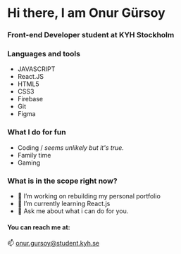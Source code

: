 # Hi there, I am Onur Gürsoy
### Front-end Developer student at KYH Stockholm


### Languages and tools

- JAVASCRIPT
- React.JS
- HTML5
- CSS3
- Firebase
- Git
- Figma

### What I do for fun
 - Coding / *seems unlikely but it's true.*
 - Family time
 - Gaming
 
### What is in the scope right now?
- 🔭 I’m working on rebuilding my personal portfolio
- 🌱 I’m currently learning React.js
- 💬 Ask me about what i can do for you.


#### You can reach me at:

📫 onur.gursoy@student.kyh.se
